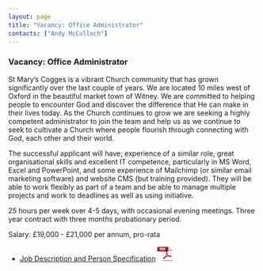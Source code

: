 ```yaml
---
layout: page
title: "Vacancy: Office Administrator"
contacts: ["Andy McCulloch"]
---
```


### Vacancy: Office Administrator

St Mary’s Cogges is a vibrant Church community that has grown significantly over the last couple of years. We are located 10 miles west of Oxford in the beautiful market town of Witney.  We are committed to helping people to encounter God and discover the difference that He can make in their lives today. As the Church continues to grow we are seeking a highly competent administrator to join the team and help us as we continue to seek to cultivate a Church where people flourish through connecting with God, each other and their world.

The successful applicant will have; experience of a similar role, great organisational skills and excellent IT competence, particularly in MS Word, Excel and PowerPoint, and some experience of Mailchimp (or similar email marketing software) and website CMS (but training provided). They will be able to work flexibly as part of a team and be able to manage multiple projects and work to deadlines as well as using initiative.

25 hours per week over 4-5 days, with occasional evening meetings. Three year contract with three months probationary period.

Salary: £19,000 - £21,000 per annum, pro-rata


* [Job Description and Person Specification](./Cogges%20Office%20Administrator%20JD.pdf "Opens PDF document")  ![PDF](/images/pdficon_large.png)
